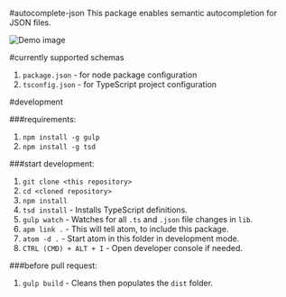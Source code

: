 #autocomplete-json
This package enables semantic autocompletion for JSON files.

![Demo image](https://cloud.githubusercontent.com/assets/3879181/12522353/700e3c9c-c150-11e5-9a99-eae9d6fddce1.gif "Demo")

#currently supported schemas
1. `package.json` - for node package configuration
2. `tsconfig.json` - for TypeScript project configuration

#development

###requirements:
1. `npm install -g gulp`
2. `npm install -g tsd`

###start development:
1. `git clone <this repository>`
2. `cd <cloned repository>`
3. `npm install`
4. `tsd install` - Installs TypeScript definitions.
5. `gulp watch` - Watches for all `.ts` and `.json` file changes in `lib`.
6. `apm link .` - This will tell atom, to include this package.
7. `atom -d .` - Start atom in this folder in development mode.
8. `CTRL (CMD) + ALT + I` - Open developer console if needed.

###before pull request:
1. `gulp build` - Cleans then populates the `dist` folder.
